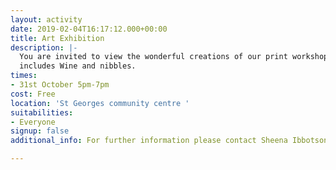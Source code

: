 ```yaml
---
layout: activity
date: 2019-02-04T16:17:12.000+00:00
title: Art Exhibition
description: |-
  You are invited to view the wonderful creations of our print workshop group.
  includes Wine and nibbles.
times:
- 31st October 5pm-7pm
cost: Free
location: 'St Georges community centre '
suitabilities:
- Everyone
signup: false
additional_info: For further information please contact Sheena Ibbotson on 01924 369361

---
```

